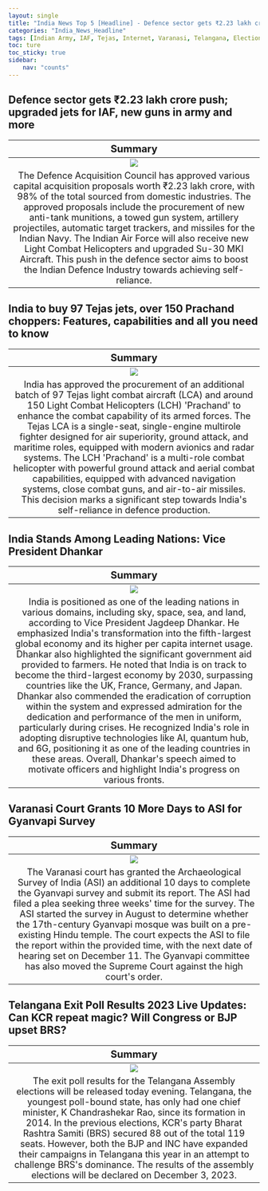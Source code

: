 ```yaml
---
layout: single
title: "India News Top 5 [Headline] - Defence sector gets ₹2.23 lakh crore push, India to buy 97 Tejas jets, over 150 Prachand choppers"
categories: "India_News_Headline"
tags: [Indian Army, IAF, Tejas, Internet, Varanasi, Telangana, Elections]
toc: ture
toc_sticky: true
sidebar:
    nav: "counts"
---
```


<style>
table th:first-of-type {
    width: 100%;
    font-size: 20px;
}
table td:nth-of-type(1) {
    width: 100%;
    font-size: 18px;
}
</style>

## Defence sector gets ₹2.23 lakh crore push; upgraded jets for IAF, new guns in army and more

Summary | 
:---:|
![](/assets/images/2023-11-30-India_News_Headline_231130_1-1.webp) |
The Defence Acquisition Council has approved various capital acquisition proposals worth ₹2.23 lakh crore, with 98% of the total sourced from domestic industries. The approved proposals include the procurement of new anti-tank munitions, a towed gun system, artillery projectiles, automatic target trackers, and missiles for the Indian Navy. The Indian Air Force will also receive new Light Combat Helicopters and upgraded Su-30 MKI Aircraft. This push in the defence sector aims to boost the Indian Defence Industry towards achieving self-reliance. |

## India to buy 97 Tejas jets, over 150 Prachand choppers: Features, capabilities and all you need to know

Summary | 
:---:|
![](/assets/images/2023-11-30-India_News_Headline_231130_1-2.webp) |
India has approved the procurement of an additional batch of 97 Tejas light combat aircraft (LCA) and around 150 Light Combat Helicopters (LCH) 'Prachand' to enhance the combat capability of its armed forces. The Tejas LCA is a single-seat, single-engine multirole fighter designed for air superiority, ground attack, and maritime roles, equipped with modern avionics and radar systems. The LCH 'Prachand' is a multi-role combat helicopter with powerful ground attack and aerial combat capabilities, equipped with advanced navigation systems, close combat guns, and air-to-air missiles. This decision marks a significant step towards India's self-reliance in defence production. |

## India Stands Among Leading Nations: Vice President Dhankar

Summary | 
:---:|
![](/assets/images/2023-11-30-India_News_Headline_231130_1-3.webp) |
India is positioned as one of the leading nations in various domains, including sky, space, sea, and land, according to Vice President Jagdeep Dhankar. He emphasized India's transformation into the fifth-largest global economy and its higher per capita internet usage. Dhankar also highlighted the significant government aid provided to farmers. He noted that India is on track to become the third-largest economy by 2030, surpassing countries like the UK, France, Germany, and Japan. Dhankar also commended the eradication of corruption within the system and expressed admiration for the dedication and performance of the men in uniform, particularly during crises. He recognized India's role in adopting disruptive technologies like AI, quantum hub, and 6G, positioning it as one of the leading countries in these areas. Overall, Dhankar's speech aimed to motivate officers and highlight India's progress on various fronts. |

## Varanasi Court Grants 10 More Days to ASI for Gyanvapi Survey

Summary | 
:---:|
![](/assets/images/2023-11-30-India_News_Headline_231130_1-4.webp) |
The Varanasi court has granted the Archaeological Survey of India (ASI) an additional 10 days to complete the Gyanvapi survey and submit its report. The ASI had filed a plea seeking three weeks' time for the survey. The ASI started the survey in August to determine whether the 17th-century Gyanvapi mosque was built on a pre-existing Hindu temple. The court expects the ASI to file the report within the provided time, with the next date of hearing set on December 11. The Gyanvapi committee has also moved the Supreme Court against the high court's order. |

## Telangana Exit Poll Results 2023 Live Updates: Can KCR repeat magic? Will Congress or BJP upset BRS?
Summary | 
:---:|
![](/assets/images/2023-11-30-India_News_Headline_231130_1-5.webp) |
The exit poll results for the Telangana Assembly elections will be released today evening. Telangana, the youngest poll-bound state, has only had one chief minister, K Chandrashekar Rao, since its formation in 2014. In the previous elections, KCR's party Bharat Rashtra Samiti (BRS) secured 88 out of the total 119 seats. However, both the BJP and INC have expanded their campaigns in Telangana this year in an attempt to challenge BRS's dominance. The results of the assembly elections will be declared on December 3, 2023. |